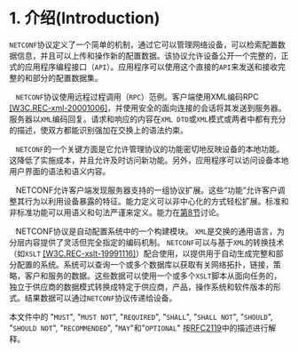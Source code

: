 # 1. 介绍(Introduction)

`NETCONF`协议​​定义了一个简单的机制，通过它可以管理网络设备，可以检索配置数据信息，并且可以上传和操作新的配置数据。该协议允许设备公开一个完整的，正式的应用程序编程接口（`API`）。应用程序可以使用这个直接的`API`来发送和接收完整的和部分的配置数据集。

   `NETCONF`协议​​使用远程过程调用（`RPC`）范例。客户端使用XML编码RPC [[W3C.REC-xml-20001006]](https://tools.ietf.org/html/rfc6241#ref-W3C.REC-xml-20001006)，并使用安全的面向连接的会话将其发送到服务器。服务器以`XML`编码回复。请求和响应的内容在`XML DTD`或`XML`模式或两者中都有充分的描述，使双方都能识别强加在交换上的语法约束。

   `NETCONF`的一个关键方面是它允许管理协议的功能密切地反映设备的本地功能。这降低了实施成本，并且允许及时访问新功能。另外，应用程序可以访问设备本地用户界面的语法和语义内容。

   NETCONF允许客户端发现服务器支持的一组协议扩展。这些“功能”允许客户调整其行为以利用设备暴露的特征。能力定义可以非中心化的方式轻松扩展。标准和非标准功能可以用语义和句法严谨来定义。能力在[第8节](https://tools.ietf.org/html/rfc6241#section-8)讨论。

   NETCONF协议​​是自动配置系统中的一个构建模块。 `XML`是交换的通用语言，为分层内容提供了灵活但完全指定的编码机制。 `NETCONF`可以与基于`XML`的转换技术（如`XSLT` [[W3C.REC-xslt-19991116]](https://tools.ietf.org/html/rfc6241#ref-W3C.REC-xslt-19991116)）配合使用，以提供用于自动生成完整和部分配置的系统。系统可以查询一个或多个数据库以获取有关网络拓扑，链接，策略，客户和服务的数据。这些数据可以使用一个或多个`XSLT`脚本从面向任务的，独立于供应商的数据模式转换成特定于供应商，产品，操作系统和软件版本的形式。结果数据可以通过`NETCONF`协议​​传递给设备。

本文件中的 "`MUST`", "`MUST NOT`", "`REQUIRED`", "`SHALL`", "`SHALL NOT`",   "`SHOULD`", "`SHOULD NOT`", "`RECOMMENDED`", "`MAY`"和"`OPTIONAL`" 按[RFC2119](https://tools.ietf.org/html/rfc2119)中的描述进行解释。
